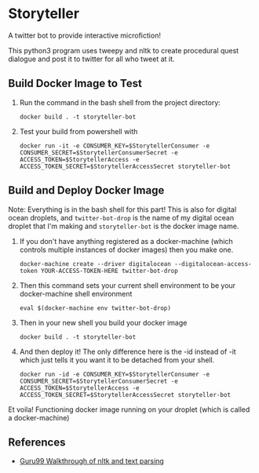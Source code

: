 # Storyteller
A twitter bot to provide interactive microfiction!

This python3 program uses tweepy and nltk to create procedural quest dialogue and post it to twitter for all who tweet at it.

## Build Docker Image to Test
 1. Run the command in the bash shell from the project directory:

     ```docker build . -t storyteller-bot```

 2. Test your build from powershell with
   
     ```docker run -it -e CONSUMER_KEY=$StorytellerConsumer -e CONSUMER_SECRET=$StorytellerConsumerSecret -e ACCESS_TOKEN=$StorytellerAccess -e ACCESS_TOKEN_SECRET=$StorytellerAccessSecret storyteller-bot```

## Build and Deploy Docker Image
Note: Everything is in the bash shell for this part! This is also for digital ocean droplets, and `twitter-bot-drop` is the name of my digital ocean droplet that I'm making and `storyteller-bot` is the docker image name.
1. If you don't have anything registered as a docker-machine (which controls multiple instances of docker images) then you make one.
   
    ```docker-machine create --driver digitalocean --digitalocean-access-token YOUR-ACCESS-TOKEN-HERE twitter-bot-drop```

2. Then this command sets your current shell environment to be your docker-machine shell environment
   
    `eval $(docker-machine env twitter-bot-drop)`

3. Then in your new shell you build your docker image
   
    `docker build . -t storyteller-bot`

4. And then deploy it! The only difference here is the -id instead of -it which just tells it you want it to be detached from your shell.
   
    `docker run -id -e CONSUMER_KEY=$StorytellerConsumer -e CONSUMER_SECRET=$StorytellerConsumerSecret -e ACCESS_TOKEN=$StorytellerAccess -e ACCESS_TOKEN_SECRET=$StorytellerAccessSecret storyteller-bot`

Et voila! Functioning docker image running on your droplet (which is called a docker-machine)

## References
- [Guru99 Walkthrough of nltk and text parsing](https://www.guru99.com/word-embedding-word2vec.html)